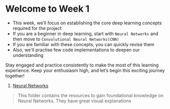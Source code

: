 # **Welcome to Week 1**

* This week, we’ll focus on establishing the core deep learning concepts required for the project
* If you are a beginner in deep learning, start with `Neural Networks` and then move to `Convolutional Neural Networks(CNN)`
* If you are familiar with these concepts, you can quickly revise them
* Also, we'll practise few code implementations to deepen our understanding 

Stay engaged and practice consistently to make the most of this learning experience. Keep your enthusiasm high, and let’s begin this exciting journey together!

1. [Neural Networks](https://github.com/your-username/Real-Time-Anomaly-Detection-in-Surveillance-Videos-SOC-2025/tree/main/Week%201/Neural%20networks)

> This folder contains the resources to gain foundational knowledge on Neural Networks. They have great visual explanations
